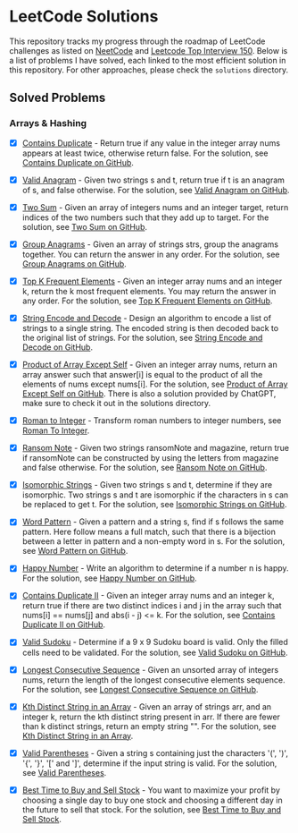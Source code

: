 # LeetCode Solutions

This repository tracks my progress through the roadmap of LeetCode challenges as listed on [NeetCode](https://neetcode.io/roadmap) and [Leetcode Top Interview 150](https://leetcode.com/studyplan/top-interview-150/). Below is a list of problems I have solved, each linked to the most efficient solution in this repository. For other approaches, please check the `solutions` directory.

## Solved Problems

### Arrays & Hashing
- [x] [Contains Duplicate](https://leetcode.com/problems/contains-duplicate/) - Return true if any value in the integer array nums appears at least twice, otherwise return false. For the solution, see [Contains Duplicate on GitHub](https://github.com/berkaybarisalgun/Leetcode-Problems/blob/main/Leetcode/src/main/java/Contains_Duplicate_217/Solution3.java).

- [x] [Valid Anagram](https://leetcode.com/problems/valid-anagram/description/) - Given two strings s and t, return true if t is an anagram of s, and false otherwise. For the solution, see [Valid Anagram on GitHub](https://github.com/berkaybarisalgun/Leetcode-Problems/blob/main/Leetcode/src/main/java/Valid_Anagram_242/Solution2.java).

- [x] [Two Sum](https://leetcode.com/problems/two-sum/description/) - Given an array of integers nums and an integer target, return indices of the two numbers such that they add up to target. For the solution, see [Two Sum on GitHub](https://github.com/berkaybarisalgun/Leetcode-Problems/blob/main/Leetcode/src/main/java/Two_Sum_1/Solution2.java).

- [x] [Group Anagrams](https://leetcode.com/problems/group-anagrams/) - Given an array of strings strs, group the anagrams together. You can return the answer in any order. For the solution, see [Group Anagrams on GitHub](https://github.com/berkaybarisalgun/Leetcode-Problems/blob/main/Leetcode/src/main/java/Group_Anagrams_49/Solution.java).

- [x] [Top K Frequent Elements](https://leetcode.com/problems/top-k-frequent-elements) - Given an integer array nums and an integer k, return the k most frequent elements. You may return the answer in any order. For the solution, see [Top K Frequent Elements on GitHub](https://github.com/berkaybarisalgun/Leetcode-Problems/blob/main/Leetcode/src/main/java/Top_K_Frequent_Elements/Solution.java).

- [x] [String Encode and Decode](https://neetcode.io/problems/string-encode-and-decode) - Design an algorithm to encode a list of strings to a single string. The encoded string is then decoded back to the original list of strings. For the solution, see [String Encode and Decode on GitHub](https://github.com/berkaybarisalgun/Leetcode-Problems/blob/main/Leetcode/src/main/java/String_Encode_and_Decode_NeetCode/Solution.java).

- [x] [Product of Array Except Self](https://leetcode.com/problems/product-of-array-except-self/description/) - Given an integer array nums, return an array answer such that answer[i] is equal to the product of all the elements of nums except nums[i]. For the solution, see [Product of Array Except Self on GitHub](https://github.com/berkaybarisalgun/Leetcode-Problems/blob/main/Leetcode/src/main/java/Products_of_Array_Discluding_Self_238/BestSolution.java). There is also a solution provided by ChatGPT, make sure to check it out in the solutions directory.

- [x] [Roman to Integer](https://leetcode.com/problems/roman-to-integer/description/?envType=study-plan-v2&envId=top-interview-150) - Transform roman numbers to integer numbers, see [Roman To Integer](https://github.com/berkaybarisalgun/Leetcode-Problems/blob/main/Leetcode/src/main/java/Roman_To_Integer_13/Solution.java).

- [x] [Ransom Note](https://leetcode.com/problems/ransom-note/) - Given two strings ransomNote and magazine, return true if ransomNote can be constructed by using the letters from magazine and false otherwise. For the solution, see [Ransom Note on GitHub](https://github.com/berkaybarisalgun/Leetcode-Problems/blob/main/Leetcode/src/main/java/Ransom_Note_383/OptimalSolution.java).

- [x] [Isomorphic Strings](https://leetcode.com/problems/isomorphic-strings/) - Given two strings s and t, determine if they are isomorphic. Two strings s and t are isomorphic if the characters in s can be replaced to get t. For the solution, see [Isomorphic Strings on GitHub](https://github.com/berkaybarisalgun/Leetcode-Problems/blob/main/Leetcode/src/main/java/Isomorphic_Strings_205/myEffectiveSolution.java).

- [x] [Word Pattern](https://leetcode.com/problems/word-pattern/description/?envType=study-plan-v2&envId=top-interview-150) - Given a pattern and a string s, find if s follows the same pattern. Here follow means a full match, such that there is a bijection between a letter in pattern and a non-empty word in s. For the solution, see [Word Pattern on GitHub](https://github.com/berkaybarisalgun/Leetcode-Problems/blob/main/Leetcode/src/main/java/Word_Pattern_290/Solution.java).

- [x] [Happy Number](https://leetcode.com/problems/happy-number/description/?envType=study-plan-v2&envId=top-interview-150) - Write an algorithm to determine if a number n is happy.
For the solution, see [Happy Number on GitHub](https://github.com/berkaybarisalgun/Leetcode-Problems/blob/main/Leetcode/src/main/java/Happy_Number_202/Solution.java).

- [x] [Contains Duplicate II](https://leetcode.com/problems/happy-number/description/?envType=study-plan-v2&envId=top-interview-150) - Given an integer array nums and an integer k, return true if there are two distinct indices i and j in the array such that nums[i] == nums[j] and abs(i - j) <= k. For the solution, see [Contains Duplicate II on GitHub](https://github.com/berkaybarisalgun/Leetcode-Problems/blob/main/Leetcode/src/main/java/Contains_Duplicate2_219/Solution.java).

- [x] [Valid Sudoku](https://leetcode.com/problems/valid-sudoku/) - Determine if a 9 x 9 Sudoku board is valid. Only the filled cells need to be validated. For the solution, see [Valid Sudoku on GitHub](https://github.com/berkaybarisalgun/Leetcode-Problems/blob/main/Leetcode/src/main/java/Valid_Sudoku_36/Solution.java).

- [x] [Longest Consecutive Sequence](https://leetcode.com/problems/longest-consecutive-sequence/description/) - Given an unsorted array of integers nums, return the length of the longest consecutive elements sequence. For the solution, see [Longest Consecutive Sequence on GitHub](https://github.com/berkaybarisalgun/Leetcode-Problems/blob/main/Leetcode/src/main/java/Longest_Consecutive_Sequence_128/Solution.java).

- [x] [Kth Distinct String in an Array](https://leetcode.com/problems/kth-distinct-string-in-an-array/description/) - Given an array of strings arr, and an integer k, return the kth distinct string present in arr. If there are fewer than k distinct strings, return an empty string "". For the solution, see [Kth Distinct String in an Array](https://github.com/berkaybarisalgun/Leetcode-Problems/blob/main/Leetcode/src/main/java/Kth_Distinct_String_in_an_Array/Solution.java).

- [x] [Valid Parentheses](https://leetcode.com/problems/valid-parentheses/description/) - Given a string s containing just the characters '(', ')', '{', '}', '[' and ']', determine if the input string is valid. For the solution, see [Valid Parentheses](https://github.com/berkaybarisalgun/Leetcode-Problems/blob/main/Leetcode/src/main/java/Valid_Parentheses_20/Solution.java).

- [x] [Best Time to Buy and Sell Stock](https://leetcode.com/problems/best-time-to-buy-and-sell-stock/description/) - You want to maximize your profit by choosing a single day to buy one stock and choosing a different day in the future to sell that stock. For the solution, see [Best Time to Buy and Sell Stock](https://github.com/berkaybarisalgun/Leetcode-Problems/blob/main/Leetcode/src/main/java/Best_Time_To_Buy_And_Sell_Stock_121/OptimalSolution.java).




